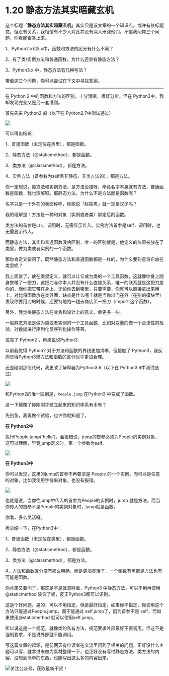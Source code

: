 # 1.20 静态方法其实暗藏玄机

这个标题「**静态方法其实暗藏玄机**」其实只是该文章的一个知识点。或许有些标题党，但没有关系，我相信有不少人对此并没有深入研究他们，不信我问你三个问题，你看能否答上来。

1、Python2.x和3.x中，函数和方法的区分有什么不同？

2、有了类/实例方法和普通函数，为什么还会有静态方法？

3、Python3.x 中，静态方法有几种写法？

带着这三个问题，你可以尝试在下文中寻找答案。

---

在 Python 2 中的函数和方法的区别，十分清晰，很好分辨。但在 Python3中，我却发现完全又是另一套准则。

首先先来 Python2 的（以下在 Python2.7中测试通过）

![](http://image.python-online.cn/20190630111243.png)

可以得出结论：

1、普通函数（未定位在类里），都是函数。

2、静态方法（@staticmethod），都是函数。

3、类方法（@classmethod），都是方法。

4、实例方法（首参数为self且非静态、非类方法的），都是方法。

你一定想说，类方法和实例方法，是方法没错呀，毕竟名字本身就有方法，普通函数是函数，我也理解呀。那静态方法，为什么不是方法而是函数呢？

名字只是一个外在的表面称呼，你能说「赵铁男」就一定是汉子吗？

我的理解是：方法是一种和对象（实例或者类）绑定后的函数。

类方法的首参是`cls`，调用时，无需显示传入。实例方法首参是self，调用时，也无需显示传入。

而静态方法，其实和普通函数没啥区别，唯一的区别就是，他定义的位置被放在了类里，做为类或者实例的一个函数。

那你肯定又要问了，既然静态方法和普通函数都是一样的，为什么要刻意将它放在类里呢？

我上面说了，放在类里定义，就可以让它成为类的一个工具函数，这就像你身上随身携带了一把刀，这把刀与你本人并没有什么直接关系，唯一的联系就是这把刀是你的，而你把它带在身上，无论你去到哪里，只要需要，你就可以直接拿出来用上。对比将函数放在类外面，缺点是什么呢？就是当你出门在外（在别的模块里）发现你要用刀的时候，还要特地跑一趟去商店买一把刀（import 这个函数）。

另外，我觉得静态方法在业务和设计上的意义，会更多一些。

一般静态方法是做为类或者实例的一个工具函数，比如对变量的做一个合法性的检验，对数据进行序列化反序列化操作等等。

说完了 Python2 ，再来说说Python3.

以前我觉得 Python2 对于方法和函数的界线更加清晰，但接触了 Python3，我反而觉得Python3里方法和函数的区分似乎更加合理。

还是刚刚那段代码，我更改了解释器为Python3.6（以下在 Python3.6中测试通过）

![](http://image.python-online.cn/20190630104956.png)

和Python2的唯一区别是，`People.jump` 在Python3 中变成了函数。

这一下颠覆了你刚刚才建立起来的知识体系有木有？

先别急，我再做个试验，也许你就知道了。

**在 Python2中**

执行People.jump('hello')，会报错说，jump的首参必须为People的实例对象，这可以理解，毕竟jump定义时，第一个参数为self。

![](http://image.python-online.cn/20190630105735.png)

**在 Python3中**

你可以发现，这里的jump的首参不再要求是 People 的一个实例，而可以是任意的对象，比如我使用字符串对象，也没有报错。

![](http://image.python-online.cn/20190630105600.png)

也就是说，当你往jump中传入的首参为People的实例时，jump 就是方法，而当你传入的首参不是People的实例对象时，jump就是函数。

你看，多么灵活呀。

再总结一下，在Python3中：

1、普通函数（未定位在类里），都是函数。

2、静态方法（@staticmethod），都是函数。

3、类方法（@classmethod），都是方法。

4、方法和函数区分没有那么明确，而是更加灵活了，一个函数有可能是方法也有可能是函数。

你肯定又要问了，那这是不是就意味着，Python3 中静态方法，可以不用再使用@staticmethod 装饰了呢，反正Python3都可以识别。

这是个好问题，是的，可以不用指定，但是最好指定，如果你不指定，你调用这个方法只能通过People.jump，而不能通过 self.jump了，因为首参不是 self，而如果使用@staticmethod 就可以使用self.jump。

所以说这是一个规范，就像类的私有方法，规范要求外部最好不要调用，但这不是强制要求，不是说外部就不能调用。

写这篇文章的起源，是前两天有位读者在交流里问到了相关的问题，正好没什么主题可以写，就拿过来做为素材整理一下，也正好没有写过静态方法、类方法的内容，没想到简单的东西，也能写出这么多的内容出来。



![关注公众号，获取最新干货！](http://image.python-online.cn/20200315144434.png)

